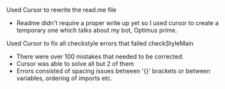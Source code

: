 Used Cursor to rewrite the read.me file
- Readme didn't require a proper write up yet so I used cursor to create a 
temporary one which talks about my bot, Optimus prime.

Used Cursor to fix all checkstyle errors that failed checkStyleMain
- There were over 100 mistakes that needed to be corrected.
- Cursor was able to solve all but 2 of them
- Errors consisted of spacing issues between '{}' brackets or between variables, ordering of imports etc.


